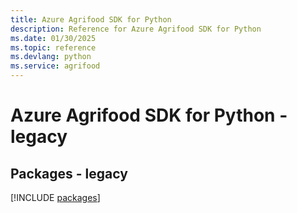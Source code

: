 ```yaml
---
title: Azure Agrifood SDK for Python
description: Reference for Azure Agrifood SDK for Python
ms.date: 01/30/2025
ms.topic: reference
ms.devlang: python
ms.service: agrifood
---
```

# Azure Agrifood SDK for Python - legacy
## Packages - legacy
[!INCLUDE [packages](agrifood-index.md)]
